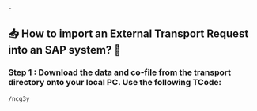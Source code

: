 -<!--Author: Aman Kumar-->
<!--Date: 02-09-2025-->
<!--This markdown file details the procedure to import an external package to an SAP system.-->
## :inbox_tray: How to import an External Transport Request into an SAP system? :file_folder:

### Step 1 : Download the data and co-file from the transport directory onto your local PC. Use the following TCode:
```
/ncg3y
```